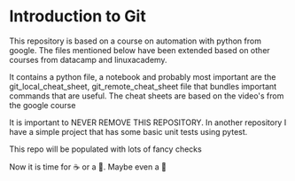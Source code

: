 # Introduction to Git

This repository is based on a course on automation with python from google. The files mentioned below have been extended based on other courses from datacamp and linuxacademy.  

It contains a python file, a notebook and probably most important are the git_local_cheat_sheet, git_remote_cheat_sheet file that bundles important commands that are useful. The cheat sheets are based on the video's from the google course

It is important to NEVER REMOVE THIS REPOSITORY. In another repository I have a simple project that has some basic unit tests using pytest.

This repo will be populated with lots of fancy checks

Now it is time for :coffee: or a :banana:. Maybe even a :sandwich:

